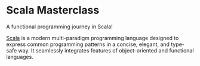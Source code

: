 # Scala Masterclass

A functional programming journey in Scala!

[Scala](https://docs.scala-lang.org/tour/tour-of-scala.html) is a modern multi-paradigm programming language designed to express common programming patterns in a concise, elegant, and type-safe way. It seamlessly integrates features of object-oriented and functional languages.
